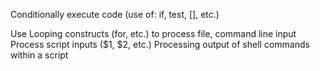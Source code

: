 
Conditionally execute code (use of: if, test, [], etc.)








Use Looping constructs (for, etc.) to process file, command line input
Process script inputs ($1, $2, etc.)
Processing output of shell commands within a script


